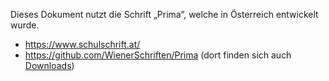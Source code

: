 Dieses Dokument nutzt die Schrift „Prima”, welche in Österreich entwickelt wurde.

* https://www.schulschrift.at/
* https://github.com/WienerSchriften/Prima (dort finden sich auch [Downloads](https://github.com/WienerSchriften/Prima/releases))
